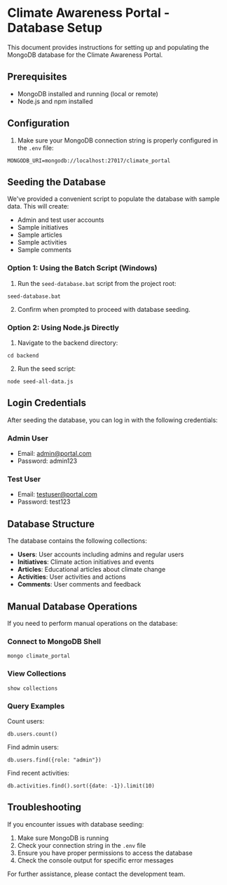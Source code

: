 # Climate Awareness Portal - Database Setup

This document provides instructions for setting up and populating the MongoDB database for the Climate Awareness Portal.

## Prerequisites

- MongoDB installed and running (local or remote)
- Node.js and npm installed

## Configuration

1. Make sure your MongoDB connection string is properly configured in the `.env` file:

```
MONGODB_URI=mongodb://localhost:27017/climate_portal
```

## Seeding the Database

We've provided a convenient script to populate the database with sample data. This will create:

- Admin and test user accounts
- Sample initiatives
- Sample articles
- Sample activities
- Sample comments

### Option 1: Using the Batch Script (Windows)

1. Run the `seed-database.bat` script from the project root:

```
seed-database.bat
```

2. Confirm when prompted to proceed with database seeding.

### Option 2: Using Node.js Directly

1. Navigate to the backend directory:

```
cd backend
```

2. Run the seed script:

```
node seed-all-data.js
```

## Login Credentials

After seeding the database, you can log in with the following credentials:

### Admin User
- Email: admin@portal.com
- Password: admin123

### Test User
- Email: testuser@portal.com
- Password: test123

## Database Structure

The database contains the following collections:

- **Users**: User accounts including admins and regular users
- **Initiatives**: Climate action initiatives and events
- **Articles**: Educational articles about climate change
- **Activities**: User activities and actions
- **Comments**: User comments and feedback

## Manual Database Operations

If you need to perform manual operations on the database:

### Connect to MongoDB Shell

```
mongo climate_portal
```

### View Collections

```
show collections
```

### Query Examples

Count users:
```
db.users.count()
```

Find admin users:
```
db.users.find({role: "admin"})
```

Find recent activities:
```
db.activities.find().sort({date: -1}).limit(10)
```

## Troubleshooting

If you encounter issues with database seeding:

1. Make sure MongoDB is running
2. Check your connection string in the `.env` file
3. Ensure you have proper permissions to access the database
4. Check the console output for specific error messages

For further assistance, please contact the development team.